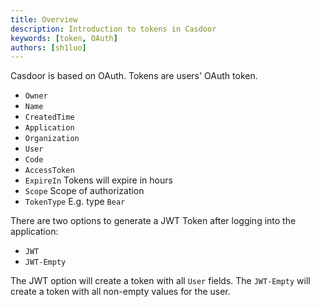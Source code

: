 ```yaml
---
title: Overview
description: Introduction to tokens in Casdoor
keywords: [token, OAuth]
authors: [sh1luo]
---
```


Casdoor is based on OAuth. Tokens are users' OAuth token.

- `Owner`
- `Name`
- `CreatedTime`
- `Application`
- `Organization`
- `User`
- `Code`
- `AccessToken`
- `ExpireIn` Tokens will expire in hours
- `Scope` Scope of authorization
- `TokenType` E.g. type `Bear`

There are two options to generate a JWT Token after logging into the application:

- `JWT`
- `JWT-Empty`

The JWT option will create a token with all `User` fields. The `JWT-Empty` will create a token with all non-empty values for the user.
